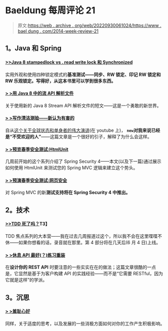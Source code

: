 # Baeldung 每周评论 21

> 原文:[https://web . archive . org/web/20220930061024/https://www . bael dung . com/2014-week-review-21](https://web.archive.org/web/20220930061024/https://www.baeldung.com/2014-week-review-21)

## **1。Java 和 Spring**

#### **[>>Java 8 stampedlock vs . read write lock 和 Synchronized](https://web.archive.org/web/20220521214352/http://www.takipiblog.com/2014/05/30/java-8-stampedlocks-vs-readwritelocks-and-synchronized/)**

实用外观和使用四种锁定模式的**基准测试——同步、RW 锁定、印记 RW 锁定和 RW 乐观锁定。写得好，从这本书里可以学到很多东西。**

#### **[> >用 Java 8 中的流 API 解析文件](https://web.archive.org/web/20220521214352/http://blog.codeleak.pl/2014/05/parsing-file-with-stream-api-in-java-8.html)**

关于使用新的 Java 8 Stream API 解析文件的短文——这是一个勇敢的新世界。

#### **[> >写作清洁测验——新认为有害的](https://web.archive.org/web/20220521214352/http://www.petrikainulainen.net/programming/testing/writing-clean-tests-new-considered-harmful/)**

自从[这个关于全球状态和单身者的伟大演讲](https://web.archive.org/web/20220521214352/https://www.youtube.com/watch?v=-FRm3VPhseI)(在 youtube 上)， **`new`对我来说已经是“不受欢迎的人”**——这篇文章是一个很好的引子，解释了为什么会这样。

#### **[> >预览春季安全测试:HtmlUnit](https://web.archive.org/web/20220521214352/https://spring.io/blog/2014/05/23/preview-spring-security-test-htmlunit)**

几周前开始的这个系列介绍了 Spring Security 4——本文(以及下一篇)通过展示如何使用 HtmlUnit 来测试您的 Spring MVC 逻辑来建立这个势头。

#### **[> >预演春季安全测试:网页安全](https://web.archive.org/web/20220521214352/https://spring.io/blog/2014/05/23/preview-spring-security-test-web-security)**

对 Spring MVC 的新**测试支持将在 Spring Security 4 中推出。**

## **2。技术**

#### **[>>TDD 死了吗？](https://web.archive.org/web/20220521214352/http://martinfowler.com/articles/is-tdd-dead/)T3】**

TDD 焦点系列的大本营——我在过去几周报道过这个，所以我不会在这里喋喋不休——如果你想看的话，录音就在那里。第 4 部分将在几天后(6 月 4 日)上线。

#### **[> >休息 API 最好(？)练习重装](https://web.archive.org/web/20220521214352/https://onlysoftware.wordpress.com/2014/05/17/rest-api-best-practices-reloaded/)**

在**设计你的 REST API** 时要注意的一些实实在在的做法；这篇文章很酷的一点是，它显然是基于为客户构建 API 的实践经验——而不是“它需要 RESTful，因为它就是这样”的学派。

## **3。沉思**

#### **[> >羞耻心好](https://web.archive.org/web/20220521214352/http://dandreamsofcoding.com/2014/05/26/shame-is-good/)**

同样，关于适度的思考，以及发展的一些消极方面如何对你的工作产生积极影响。